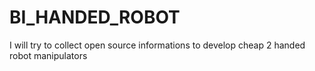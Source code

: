 # BI_HANDED_ROBOT
I will try to collect open source informations to develop cheap 2 handed robot manipulators
